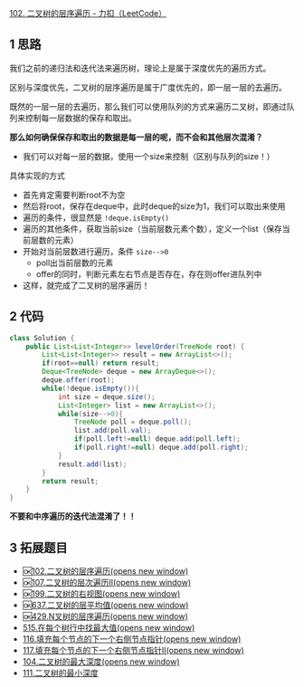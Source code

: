 [102. 二叉树的层序遍历 - 力扣（LeetCode）](https://leetcode.cn/problems/binary-tree-level-order-traversal/description/)
## 1 思路

我们之前的递归法和迭代法来遍历树，理论上是属于深度优先的遍历方式。

区别与深度优先，二叉树的层序遍历是属于广度优先的，即一层一层的去遍历。

既然的一层一层的去遍历，那么我们可以使用队列的方式来遍历二叉树，即通过队列来控制每一层数据的保存和取出。

**那么如何确保保存和取出的数据是每一层的呢，而不会和其他层次混淆？**
- 我们可以对每一层的数据，使用一个size来控制（区别与队列的size！）

具体实现的方式
- 首先肯定需要判断root不为空
- 然后将root，保存在deque中，此时deque的size为1，我们可以取出来使用
- 遍历的条件，很显然是 `!deque.isEmpty()`
- 遍历的其他条件，获取当前size（当前层数元素个数），定义一个list（保存当前层数的元素）
- 开始对当前层数进行遍历，条件 `size-->0`
	- poll出当前层数的元素
	- offer的同时，判断元素左右节点是否存在，存在则offer进队列中
- 这样，就完成了二叉树的层序遍历！

## 2 代码

```java
class Solution {
    public List<List<Integer>> levelOrder(TreeNode root) {
        List<List<Integer>> result = new ArrayList<>();
        if(root==null) return result;
        Deque<TreeNode> deque = new ArrayDeque<>();
        deque.offer(root);
        while(!deque.isEmpty()){
            int size = deque.size();
            List<Integer> list = new ArrayList<>();
            while(size-->0){
                TreeNode poll = deque.poll();
                list.add(poll.val);
                if(poll.left!=null) deque.add(poll.left);
                if(poll.right!=null) deque.add(poll.right);
            }
            result.add(list);
        }
        return result;
    }
}
```

**不要和中序遍历的迭代法混淆了！！**

## 3 拓展题目

- 🆗[102.二叉树的层序遍历(opens new window)](https://leetcode.cn/problems/binary-tree-level-order-traversal/)
- 🆗[107.二叉树的层次遍历II(opens new window)](https://leetcode.cn/problems/binary-tree-level-order-traversal-ii/)
- 🆗[199.二叉树的右视图(opens new window)](https://leetcode.cn/problems/binary-tree-right-side-view/)
- 🆗[637.二叉树的层平均值(opens new window)](https://leetcode.cn/problems/average-of-levels-in-binary-tree/)
- 🆗[429.N叉树的层序遍历(opens new window)](https://leetcode.cn/problems/n-ary-tree-level-order-traversal/)
- [515.在每个树行中找最大值(opens new window)](https://leetcode.cn/problems/find-largest-value-in-each-tree-row/)
- [116.填充每个节点的下一个右侧节点指针(opens new window)](https://leetcode.cn/problems/populating-next-right-pointers-in-each-node/)
- [117.填充每个节点的下一个右侧节点指针II(opens new window)](https://leetcode.cn/problems/populating-next-right-pointers-in-each-node-ii/)
- [104.二叉树的最大深度(opens new window)](https://leetcode.cn/problems/maximum-depth-of-binary-tree/)
- [111.二叉树的最小深度](https://leetcode.cn/problems/minimum-depth-of-binary-tree/)